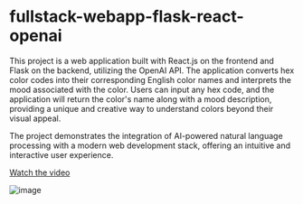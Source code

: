 # fullstack-webapp-flask-react-openai
This project is a web application built with React.js on the frontend and Flask on the backend, utilizing the OpenAI API. The application converts hex color codes into their corresponding English color names and interprets the mood associated with the color. Users can input any hex code, and the application will return the color's name along with a mood description, providing a unique and creative way to understand colors beyond their visual appeal.

The project demonstrates the integration of AI-powered natural language processing with a modern web development stack, offering an intuitive and interactive user experience.

[Watch the video](https://www.youtube.com/watch?v=itAvIFR-qq4)



![image](https://github.com/user-attachments/assets/ae602385-63ac-4890-ae3a-04bc0c70ae03)
